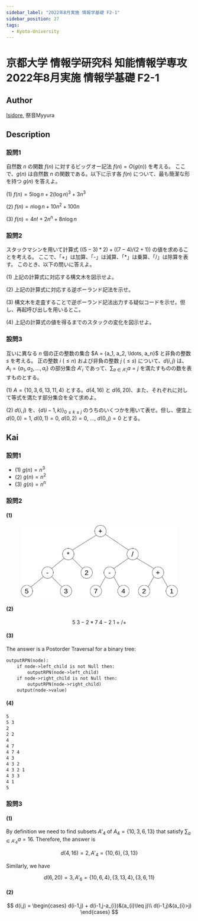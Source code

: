 ```yaml
---
sidebar_label: "2022年8月実施 情報学基礎 F2-1"
sidebar_position: 27
tags:
  - Kyoto-University
---
```

# 京都大学 情報学研究科 知能情報学専攻 2022年8月実施 情報学基礎 F2-1

## **Author**
[Isidore](https://github.com/heacsing), 祭音Myyura

## **Description**
### 設問1
自然数 $n$ の関数 $f(n)$ に対するビッグオー記法 $f(n)=O(g(n))$ を考える。
ここで、$g(n)$ は自然数 $n$ の関数である。以下に示す各 $f(n)$ について、最も簡潔な形を持つ $g(n)$ を答えよ。

(1) $f(n) = 5 \log n + 2(\log n)^3 + 3n^3$

(2) $f(n) = n\log n + 10n^2 + 100n$

(3) $f(n) = 4n! + 2n^n + 8n \log n$

### 設問2
スタックマシンを用いて計算式 $((5-3)*2) + ((7-4)/(2+1))$ の値を求めることを考える。
ここで、「+」は加算、「-」は減算、「*」は乗算、「/」は除算を表す。
このとき、以下の問いに答えよ。

(1) 上記の計算式に対応する構文木を図示せよ。

(2) 上記の計算式に対応する逆ポーランド記法を示せ。

(3) 構文木を走査することで逆ポーランド記法出力する疑似コードを示せ。但し、再起呼び出しを用いるとこ。

(4) 上記の計算式の値を得るまでのスタックの変化を図示せよ。

### 設問3
互いに異なる $n$ 個の正の整数の集合 $A = \{a_1, a_2, \ldots, a_n}$ と非負の整数 $s$ を考える。
正の整数 $i \ (\leq n)$ および非負の整数 $j \ (\leq s)$ について、$d(i,j)$ は、$A_i = \{a_1, a_2, \ldots, a_i\}$ の部分集合 $A'_i$ であって、$\sum_{a \in A'_i} a = j$ を満たすものの数を表すものとする。

(1) $A = \{10, 3, 6, 13, 11, 4\}$ とする。$d(4,16)$ と $d(6,20)$、また、それぞれに対して等式を満たす部分集合を全て求めよ。

(2) $d(i,j)$ を、$\{d(i-1,k)\}_{0 \leq k \leq j}$ のうちのいくつかを用いて表せ。但し、便宜上 $d(0, 0)=1$, $d(0,1)=0$, $d(0,2)=0$, $\ldots$, $d(0,j)=0$ とする。

## **Kai**
### 設問1

- (1) $g(n) = n^3$
- (2) $g(n) = n^2$
- (3) $g(n) = n^n$

### 設問2
#### (1)

<figure style="text-align:center;">
  <img src="https://raw.githubusercontent.com/Myyura/the_kai_project_assets/main/kakomonn/kyoto_university/informatics/ist_202208_kiso_f2_1_p1.png" width="500" alt=""/>
</figure>

#### (2)

$$
5\;3-2*7\;4-2\;1+/+
$$

#### (3)
The answer is a Postorder Traversal for a binary tree:

```
outputRPN(node):
    if node->left_child is not Null then:
        outputRPN(node->left_child)
    if node->right_child is not Null then:
        outputRPN(node->right_child)
    output(node->value)
```

#### (4)

```
5
5 3
2
2 2
4
4 7
4 7 4
4 3
4 3 2
4 3 2 1
4 3 3
4 1
5
```

### 設問3
#### (1)
By definition we need to find subsets $A'_4$ of $A_4=\{10, 3, 6, 13\}$ that satisfy $\sum_{a \in A'_4} a = 16$.
Therefore, the answer is

$$
d(4,16) = 2, A'_4=\{10, 6\}, \{3, 13\}
$$

Similarly, we have

$$
d(6, 20) = 3, A'_6=\{10, 6, 4\}, \{3, 13, 4\}, \{3, 6, 11\}
$$

#### (2)

$$
d(i,j) =
\begin{cases}
d(i-1,j) + d(i-1,j-a_{i})&(a_{i}\leq j)\\
d(i-1,j)&(a_{i}>j)
\end{cases}
$$
